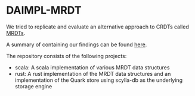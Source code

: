 # DAIMPL-MRDT

We tried to replicate and evaluate an alternative approach to CRDTs called [MRDTs](https://dl.acm.org/doi/pdf/10.1145/3360580).

A summary of containing our findings can be found [here](https://github.com/bennetbo/daimpl-mrdt/blob/main/report.pdf).

The repository consists of the following projects:

- scala: A scala implementation of various MRDT data structures
- rust: A rust implementation of the MRDT data structures and an implementation of the Quark store using scylla-db as the underlying storage engine
